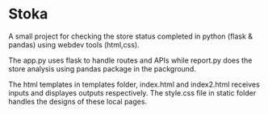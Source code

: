 # Stoka
A small project for checking the store status completed in python (flask & pandas) using webdev tools (html,css).

The app.py uses flask to handle routes and APIs while report.py does the store analysis using pandas package in the packground.

The html templates in templates folder, index.html and index2.html receives inputs and displayes outputs respectively. The style.css file in static folder handles the designs of these local pages.
